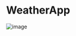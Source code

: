 #  WeatherApp

![image](https://github.com/bikmurzin/WeatherApp/assets/51128795/de90774c-3030-4bb7-836a-3d461e0f144e)


